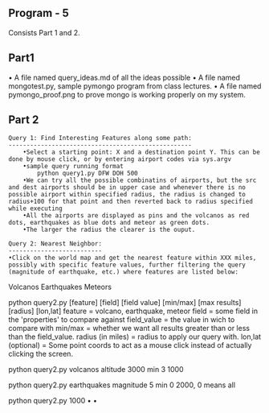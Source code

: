 Program - 5
-------------


Consists Part 1 and 2.

Part1
-----

• A file named query_ideas.md of all the ideas possible 
• A file named mongotest.py, sample pymongo program from class lectures.
• A file named pymongo_proof.png to prove mongo is working properly on my system.


Part 2
------
	Query 1: Find Interesting Features along some path:
	---------------------------------------------------
		•Select a starting point: X and a destination point Y. This can be done by mouse click, or by entering airport codes via sys.argv
		•sample query running format
			python query1.py DFW DOH 500
		•We can try all the possible combinatins of airports, but the src and dest airports should be in upper case and whenever there is no possible airport within specified radius, the radius is changed to radius+100 for that point and then reverted back to radius specified while executing
		•All the airports are displayed as pins and the volcanos as red dots, earthquakes as blue dots and meteor as green dots.
		•The larger the radius the clearer is the ouput.
	
	Query 2: Nearest Neighbor:
	--------------------------
	•Click on the world map and get the nearest feature within XXX miles, possibly with specific feature values, further filtering the query (magnitude of earthquake, etc.) where features are listed below:
Volcanos
Earthquakes
Meteors


python query2.py [feature] [field] [field value] [min/max] [max results] [radius] [lon,lat]
feature = volcano, earthquake, meteor
field = some field in the 'properties' to compare against
field_value = the value in wich to compare with
min/max = whether we want all results greater than or less than the field_value.
radius (in miles) = radius to apply our query with.
lon,lat (optional) = Some point coords to act as a mouse click instead of actually clicking the screen.

python query2.py volcanos altitude 3000 min 3 1000

python query2.py earthquakes magnitude 5 min 0 2000, 0 means all

python query2.py 1000
•
•